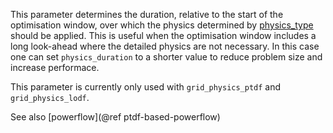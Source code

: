 This parameter determines the duration, relative to the start of the optimisation window,
over which the physics determined by [physics\_type](@ref) should be applied.
This is useful when the optimisation window includes a long look-ahead where the detailed physics are not
necessary. In this case one can set `physics_duration` to a shorter value to reduce problem size
and increase performace.

This parameter is currently only used with `grid_physics_ptdf` and `grid_physics_lodf`.

See also [powerflow](@ref ptdf-based-powerflow)
